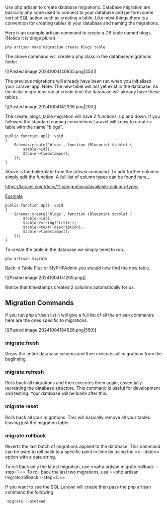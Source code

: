 Use php artisan to create database migrations.  Database migration are basically php code used to connect to your database and perform some sort of SQL action such as creating a table.  Like most things there is a convention for creating tables in your database and naming the migrations.

Here is an example artisan command to create a DB table named blogs.  (Notice it is blogs plural)

```
php artisan make:migration create_blogs_table
```

The above command will create a php class in the database/migrations folder.

![[Pasted image 20241004140935.png|450]]

The previous migrations will already have been run when you initialised your Laravel app.
Note: The new table will not yet exist in the database.  As the initial migrations ran at create time the database will already have these tables.

![[Pasted image 20241004142336.png|200]]

The create_blogs_table migration will have 2 functions, up and down.  If you followed the standard naming conventions Laravel will know to create a table with the name "blogs".

```
public function up(): void
{
	Schema::create('blogs', function (Blueprint $table) {
		$table->id();
		$table->timestamps();
	});
}
```

Above is the boilerplate from the artisan command.  To add further columns simply edit the function.  A full list of column types can be found here...

https://laravel.com/docs/11.x/migrations#available-column-types

<u>Example</u>

```
public function up(): void
{
	Schema::create('blogs', function (Blueprint $table) {
		$table->id();
		$table->string('title');
		$table->text('description);
		$table->timestamps();
	});
}
```

To create the table in the database we simply need to run...

```
php artisan migrate
```

Back in Table Plus or MyPHPAdmin you should now find the new table.

![[Pasted image 20241004151205.png]]

Notice that timestamps created 2 columns automatically for us.


## Migration Commands

If you run php artisan list it will give a full list of all the artisan commands here are the ones specific to migrations.

![[Pasted image 20241004184826.png|550]]

### migrate:fresh
Drops the entire database schema and then executes all migrations from the beginning.

### migrate:refresh
Rolls back all migrations and then executes them again, essentially recreating the database structure. This command is useful for development and testing.  Your database will be blank after this.

### migrate reset
Rolls back all your migrations.
This will basically remove all your tables leaving just the migration table.
### migrate:rollback
Reverts the last batch of migrations applied to the database. This command can be used to roll back to a specific point in time by using the  ==--date== option with a date string. 

To roll back only the latest migration, use ==php artisan migrate:rollback --step=1.==
To roll back the last two migrations, use ==php artisan migrate:rollback --step=2.==


If you want to see the SQL Laravel will create then pass the php artisan command the following 

```
 migrate --pretend
```

